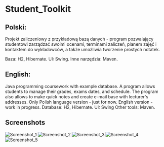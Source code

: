 # Student_Toolkit

## Polski:
Projekt zaliczeniowy z przykładową bazą danych - program pozwalający studentowi zarządzać swoimi ocenami, terminami zaliczeń, planem zajęć i kontaktem do wykładowców, a także umożliwia tworzenie prostych notatek.

Baza: H2, Hibernate.
UI: Swing.
Inne narzędzia: Maven.

## English:
Java programming coursework with example database. A program allows students to manage their grades, exams dates, and schedule. The program also allows to make quick notes and create e-mail base with lecturer's addresses. Only Polish language version - just for now. English version - work in progress.
Database: H2, Hibernate.
UI: Swing
Other tools: Maven.

## Screenshots
![Screenshot_1](https://user-images.githubusercontent.com/33088408/63708586-1f921500-c835-11e9-89f7-ebfbcd4efd0c.png)
![Screenshot_2](https://user-images.githubusercontent.com/33088408/63708588-202aab80-c835-11e9-9f55-14ec2929ddbc.png)
![Screenshot_3](https://user-images.githubusercontent.com/33088408/63708589-202aab80-c835-11e9-9602-b8dd276070c7.png)
![Screenshot_4](https://user-images.githubusercontent.com/33088408/63708590-20c34200-c835-11e9-9ef7-dcf439b16b81.png)
![Screenshot_5](https://user-images.githubusercontent.com/33088408/63708591-20c34200-c835-11e9-8edb-9836b4e8e0a1.png)

